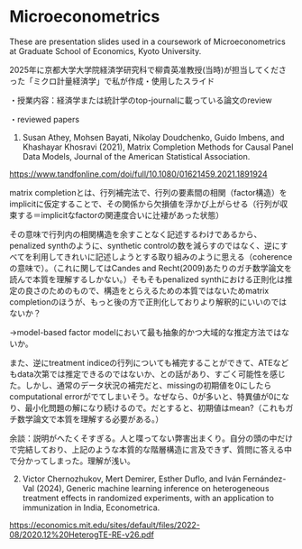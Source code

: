 # Microeconometrics
These are presentation slides used in a coursework of Microeconometrics at Graduate School of Economics, Kyoto University.

2025年に京都大学大学院経済学研究科で柳貴英准教授(当時)が担当してくださった「ミクロ計量経済学」で私が作成・使用したスライド

・授業内容：経済学または統計学のtop-journalに載っている論文のreview

・reviewed papers

1. Susan Athey, Mohsen Bayati, Nikolay Doudchenko, Guido Imbens, and
 Khashayar Khosravi (2021), Matrix Completion Methods for Causal Panel Data
 Models, Journal of the American Statistical Association.

https://www.tandfonline.com/doi/full/10.1080/01621459.2021.1891924

matrix completionとは、行列補完法で、行列の要素間の相関（factor構造）をimplicitに仮定することで、その関係から欠損値を浮かび上がらせる（行列が収束する＝implicitなfactorの関連度合いに辻褄があった状態）

その意味で行列内の相関構造を余すことなく記述するわけであるから、penalized synthのように、synthetic controlの数を減らすのではなく、逆にすべてを利用してきれいに記述しようとする取り組みのように思える（coherenceの意味で）。（これに関してはCandes and Recht(2009)あたりのガチ数学論文を読んで本質を理解するしかない。）そもそもpenalized synthにおける正則化は推定の良さのためのもので、構造をとらえるための本質ではないためmatrix completionのほうが、もっと後の方で正則化しておりより解釈的にいいのではないか？

→model-based factor modelにおいて最も抽象的かつ大域的な推定方法ではないか。

また、逆にtreatment indiceの行列についても補完することができて、ATEなどもdata次第では推定できるのではないか、との話があり、すごく可能性を感じた。しかし、通常のデータ状況の補完だと、missingの初期値を0にしたらcomputational errorがでてしまいそう。なぜなら、0が多いと、特異値が0になり、最小化問題の解になり続けるので。だとすると、初期値はmean?（これもガチ数学論文で本質を理解する必要がある。）

余談：説明がへたくそすぎる。人と喋ってない弊害出まくり。自分の頭の中だけで完結しており、上記のような本質的な階層構造に言及できず、質問に答える中で分かってしまった。理解が浅い。

2. Victor Chernozhukov, Mert Demirer, Esther Duflo, and Iván Fernández-Val (2024), Generic machine learning inference on heterogeneous treatment effects in randomized experiments, with an application to immunization in India, Econometrica.

https://economics.mit.edu/sites/default/files/2022-08/2020.12%20HeterogTE-RE-v26.pdf
